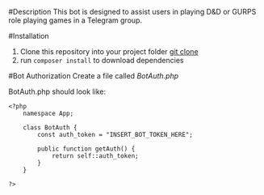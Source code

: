 #Description
This bot is designed to assist users in playing D&D or GURPS role playing games in a Telegram group.

#Installation
1. Clone this repository into your project folder [git clone](git@bitbucket.org:lunchboxgang/dungeonassistantbot.git)
2. run `composer install` to download dependencies

#Bot Authorization
Create a file called _BotAuth.php_

BotAuth.php should look like:
```
<?php
	namespace App;

	class BotAuth {
		const auth_token = "INSERT_BOT_TOKEN_HERE";

		public function getAuth() {
			return self::auth_token;
		}
	}

?>
```